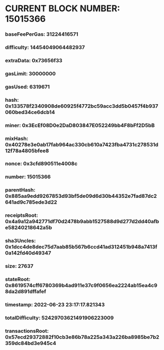 # CURRENT BLOCK NUMBER: 15015366

### baseFeePerGas: 31224416571
### difficulty: 14454049064482937
### extraData: 0x73656f33
### gasLimit: 30000000
### gasUsed: 6319671
### hash: 0x133578f2340908de60925f4772bc59acc3dd5b0457f4b937060bed34ce6dcb14
### miner: 0x3EcEf08D0e2DaD803847E052249bb4F8bFf2D5bB
### mixHash: 0x40278e3e0ab17fab964ac330cb610a7423fba4731c278531d12f78a4805bfee8
### nonce: 0x3cfd890511e4008c
### number: 15015366
### parentHash: 0x885aa9edd9267853d93bf5de09d6d30b44352e7fad87dc2641ad9c785ede3d22
### receiptsRoot: 0x4a9a12a942771df70d2478b9abb1527588d9d277d2dd40afbe58240218642a5b
### sha3Uncles: 0x1dcc4de8dec75d7aab85b567b6ccd41ad312451b948a7413f0a142fd40d49347
### size: 27637
### stateRoot: 0x8619574cff6780369b4ad911e37c9f0656ea2224ab15ea4c98da2d891dffafef
### timestamp: 2022-06-23 23:17:17.821343
### totalDifficulty: 52429703621491906223009
### transactionsRoot: 0x57ecd29372882f10cb3e86b78a225a343a226ba8985be7b2359dc84bd3e945c4
